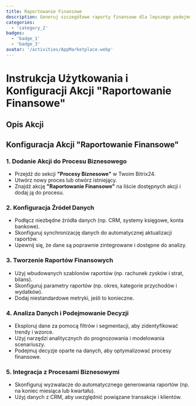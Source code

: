 ```yaml
---
title: Raportowanie Finansowe
description: Generuj szczegółowe raporty finansowe dla lepszego podejmowania decyzji.
categories: 
  - 'category_2'
badges: 
  - 'badge_1'
  - 'badge_3'
avatar: '/activities/AppMarketplace.webp'
---
```

# Instrukcja Użytkowania i Konfiguracji Akcji "Raportowanie Finansowe"

## Opis Akcji

## **Konfiguracja Akcji "Raportowanie Finansowe"**

### 1. Dodanie Akcji do Procesu Biznesowego
- Przejdź do sekcji **"Procesy Biznesowe"** w Twoim Bitrix24.
- Utwórz nowy proces lub otwórz istniejący.
- Znajdź akcję **"Raportowanie Finansowe"** na liście dostępnych akcji i dodaj ją do procesu.

### 2. Konfiguracja Źródeł Danych
- Podłącz niezbędne źródła danych (np. CRM, systemy księgowe, konta bankowe).
- Skonfiguruj synchronizację danych do automatycznej aktualizacji raportów.
- Upewnij się, że dane są poprawnie zintegrowane i dostępne do analizy.

### 3. Tworzenie Raportów Finansowych
- Użyj wbudowanych szablonów raportów (np. rachunek zysków i strat, bilans).
- Skonfiguruj parametry raportów (np. okres, kategorie przychodów i wydatków).
- Dodaj niestandardowe metryki, jeśli to konieczne.

### 4. Analiza Danych i Podejmowanie Decyzji
- Eksploruj dane za pomocą filtrów i segmentacji, aby zidentyfikować trendy i wzorce.
- Użyj narzędzi analitycznych do prognozowania i modelowania scenariuszy.
- Podejmuj decyzje oparte na danych, aby optymalizować procesy finansowe.

### 5. Integracja z Procesami Biznesowymi
- Skonfiguruj wyzwalacze do automatycznego generowania raportów (np. na koniec miesiąca lub kwartału).
- Użyj danych z CRM, aby uwzględnić powiązane transakcje i klientów.